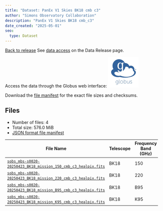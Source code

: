 ```yaml
---
title: "Dataset: PanEx V1 Skies BK18 cmb c3"
author: "Simons Observatory Collaboration"
description: "PanEx V1 Skies BK18 cmb_c3"
date_created: "2025-05-01"
seo:
  type: Dataset
---
```


[Back to release](./panexv1-bk18.html#datasets)
See [data access](./panexv1-bk18.html#data-access) on the Data Release page.

Access the data through the Globus web interface: [![Download via Globus](images/globus-logo.png)](https://app.globus.org/file-manager?origin_id=53b2a147-ae9d-4bbf-9d18-3b46d133d4bb&origin_path=%2Fpanexp_v1_bk18%2Fcmb_c3%2F)

Download the [file manifest](https://g-0a470a.6b7bd8.0ec8.data.globus.org/panexp_v1_bk18/cmb_c3/manifest.json) for the exact file sizes and checksums.

## Files

- Number of files: 4
- Total size: 576.0 MiB
- [JSON format file manifest](https://g-0a470a.6b7bd8.0ec8.data.globus.org/panexp_v1_bk18/cmb_c3/manifest.json)

|                                                                                             File Name                                                                                             | Telescope | Frequency Band (GHz) | Pixelization |   Size    |
| ------------------------------------------------------------------------------------------------------------------------------------------------------------------------------------------------- | --------- | -------------------- | ------------ | --------- |
| [`sobs_mbs-s0020-20250423_BK18_mission_150_cmb_c3_healpix.fits`](https://g-0a470a.6b7bd8.0ec8.data.globus.org/panexp_v1_bk18/cmb_c3/sobs_mbs-s0020-20250423_BK18_mission_150_cmb_c3_healpix.fits) | BK18      |                  150 | healpix      | 144.0 MiB |
| [`sobs_mbs-s0020-20250423_BK18_mission_220_cmb_c3_healpix.fits`](https://g-0a470a.6b7bd8.0ec8.data.globus.org/panexp_v1_bk18/cmb_c3/sobs_mbs-s0020-20250423_BK18_mission_220_cmb_c3_healpix.fits) | BK18      |                  220 | healpix      | 144.0 MiB |
| [`sobs_mbs-s0020-20250423_BK18_mission_B95_cmb_c3_healpix.fits`](https://g-0a470a.6b7bd8.0ec8.data.globus.org/panexp_v1_bk18/cmb_c3/sobs_mbs-s0020-20250423_BK18_mission_B95_cmb_c3_healpix.fits) | BK18      | B95                  | healpix      | 144.0 MiB |
| [`sobs_mbs-s0020-20250423_BK18_mission_K95_cmb_c3_healpix.fits`](https://g-0a470a.6b7bd8.0ec8.data.globus.org/panexp_v1_bk18/cmb_c3/sobs_mbs-s0020-20250423_BK18_mission_K95_cmb_c3_healpix.fits) | BK18      | K95                  | healpix      | 144.0 MiB |
